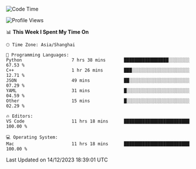 <!--START_SECTION:waka-->
![Code Time](http://img.shields.io/badge/Code%20Time-271%20hrs%2041%20mins-blue)

![Profile Views](http://img.shields.io/badge/Profile%20Views-0-blue)

📊 **This Week I Spent My Time On** 

```text
🕑︎ Time Zone: Asia/Shanghai

💬 Programming Languages: 
Python                   7 hrs 38 mins       █████████████████░░░░░░░░   67.53 % 
C++                      1 hr 26 mins        ███░░░░░░░░░░░░░░░░░░░░░░   12.71 % 
JSON                     49 mins             ██░░░░░░░░░░░░░░░░░░░░░░░   07.29 % 
YAML                     31 mins             █░░░░░░░░░░░░░░░░░░░░░░░░   04.59 % 
Other                    15 mins             █░░░░░░░░░░░░░░░░░░░░░░░░   02.29 % 

🔥 Editors: 
VS Code                  11 hrs 18 mins      █████████████████████████   100.00 % 

💻 Operating System: 
Mac                      11 hrs 18 mins      █████████████████████████   100.00 % 
```


 Last Updated on 14/12/2023 18:39:01 UTC
<!--END_SECTION:waka-->